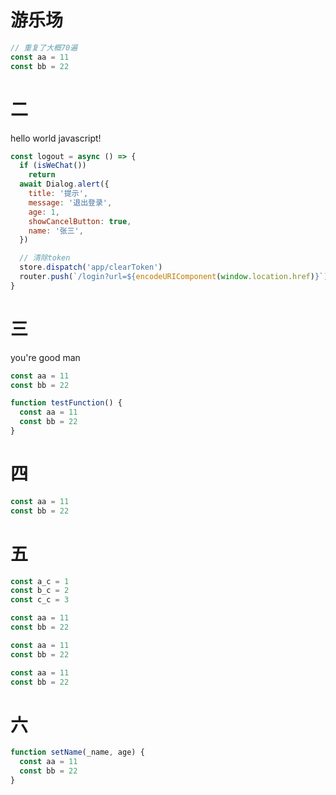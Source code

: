 
# 游乐场

```js
// 重复了大概70遍
const aa = 11
const bb = 22
```

# 二

  hello world javascript!  

```js
const logout = async () => {
  if (isWeChat())
    return
  await Dialog.alert({
    title: '提示',
    message: '退出登录',
    age: 1,
    showCancelButton: true,
    name: '张三',
  })

  // 清除token
  store.dispatch('app/clearToken')
  router.push(`/login?url=${encodeURIComponent(window.location.href)}`)
}
```

# 三

you're good man

```js
const aa = 11
const bb = 22

function testFunction() {
  const aa = 11
  const bb = 22
}
```

# 四

```js
const aa = 11
const bb = 22
```

# 五

```js
const a_c = 1
const b_c = 2
const c_c = 3

const aa = 11
const bb = 22

const aa = 11
const bb = 22

const aa = 11
const bb = 22
```

# 六

```js
function setName(_name, age) {
  const aa = 11
  const bb = 22
}
```
